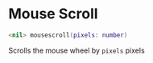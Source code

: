 # Mouse Scroll
```lua
<nil> mousescroll(pixels: number)
```
Scrolls the mouse wheel by `pixels` pixels
